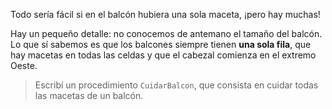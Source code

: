 Todo sería fácil si en el balcón hubiera una sola maceta, ¡pero hay muchas!

Hay un pequeño detalle: no conocemos de antemano el tamaño del balcón. Lo que sí sabemos es que los balcones siempre tienen **una sola fila**, que hay macetas en todas las celdas y que el cabezal comienza en el extremo Oeste.

> Escribí un procedimiento `CuidarBalcon`, que consista en cuidar todas las macetas de un balcón.